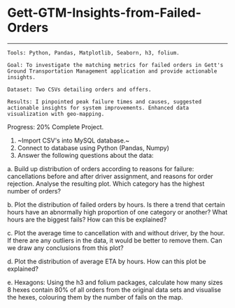 # Gett-GTM-Insights-from-Failed-Orders

---
```
Tools: Python, Pandas, Matplotlib, Seaborn, h3, folium.

Goal: To investigate the matching metrics for failed orders in Gett's Ground Transportation Management application and provide actionable insights.

Dataset: Two CSVs detailing orders and offers.

Results: I pinpointed peak failure times and causes, suggested actionable insights for system improvements. Enhanced data visualization with geo-mapping.
```
Progress: 20% Complete Project.
1. ~Import CSV's into MySQL database.~
2. Connect to database using Python (Pandas, Numpy)
3. Answer the following questions about the data:

a. Build up distribution of orders according to reasons for failure: cancellations before and after driver assignment, and reasons for order rejection. Analyse the resulting plot. Which category has the highest number of orders?

b. Plot the distribution of failed orders by hours. Is there a trend that certain hours have an abnormally high proportion of one category or another? What hours are the biggest fails? How can this be explained?

c. Plot the average time to cancellation with and without driver, by the hour. If there are any outliers in the data, it would be better to remove them. Can we draw any conclusions from this plot?

d. Plot the distribution of average ETA by hours. How can this plot be explained?

e. Hexagons: Using the h3 and folium packages, calculate how many sizes 8 hexes contain 80% of all orders from the original data sets and visualise the hexes, colouring them by the number of fails on the map.

